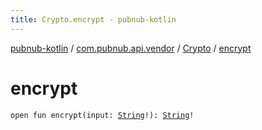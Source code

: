 ```yaml
---
title: Crypto.encrypt - pubnub-kotlin
---
```


[pubnub-kotlin](../../index.html) / [com.pubnub.api.vendor](../index.html) / [Crypto](index.html) / [encrypt](./encrypt.html)

# encrypt

`open fun encrypt(input: `[`String`](https://kotlinlang.org/api/latest/jvm/stdlib/kotlin/-string/index.html)`!): `[`String`](https://kotlinlang.org/api/latest/jvm/stdlib/kotlin/-string/index.html)`!`